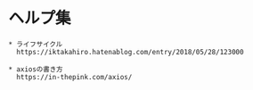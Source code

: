 # ヘルプ集

    * ライフサイクル
      https://iktakahiro.hatenablog.com/entry/2018/05/28/123000

    * axiosの書き方
      https://in-thepink.com/axios/

